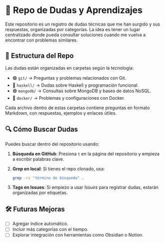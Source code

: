 # 📌 Repo de Dudas y Aprendizajes

Este repositorio es un registro de dudas técnicas que me han surgido y sus respuestas,
organizadas por categorías.
La idea es tener un lugar centralizado donde pueda consultar soluciones
cuando me vuelva a encontrar con problemas similares.

## 📂 Estructura del Repo

Las dudas están organizadas en carpetas según la tecnología:

- 🟢 `git/` → Preguntas y problemas relacionados con Git.
- 🔴 `haskell/` → Dudas sobre Haskell y programación funcional.
- 🟣 `mongodb/` → Consultas sobre MongoDB y bases de datos NoSQL.
- 🐳 `docker/` → Problemas y configuraciones con Docker.

Cada archivo dentro de estas carpetas contiene preguntas en formato Markdown,
con respuestas, ejemplos y enlaces útiles.

## 🔍 Cómo Buscar Dudas

Puedes buscar dentro del repositorio usando:

1. **Búsqueda en GitHub**: Presiona `t` en la página del repositorio y empieza a escribir palabras clave.
2. **Grep en local**: Si tienes el repo clonado, usa:

   ```sh
   grep -ri "término de búsqueda" .
   ```

3. **Tags en Issues**: Si empiezo a usar *Issues* para registrar dudas, estarán organizadas por etiquetas.

## 🛠 Futuras Mejoras

- [ ] Agregar índice automático.
- [ ] Incluir más categorías con el tiempo.
- [ ] Explorar integración con herramientas como Obsidian o Notion.
